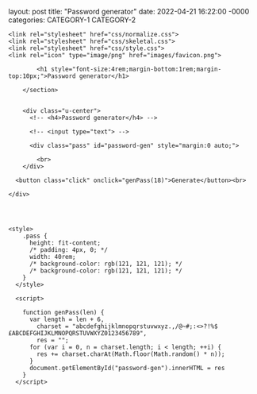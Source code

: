 layout: post
title: "Password generator"
date: 2022-04-21 16:22:00 -0000
categories: CATEGORY-1 CATEGORY-2


<!DOCTYPE html>
<html lang="en">

<head>
    <meta charset="utf-8">
    <title>Mitch Pearce</title>
    <meta name="description" content="">
    <meta name="author" content="Mitch Pearce">
    <meta name="viewport" content="width=device-width, initial-scale=1">

    <link rel="stylesheet" href="css/normalize.css">
    <link rel="stylesheet" href="css/skeletal.css">
    <link rel="stylesheet" href="css/style.css">
    <link rel="icon" type="image/png" href="images/favicon.png">
</head>



<body class="code-snippets-visible">
    <div class="container">
        <!-- HERO -->
        <section class="u-center" id="about">

            <h1 style="font-size:4rem;margin-bottom:1rem;margin-top:10px;">Password generator</h1>

        </section>


        <div class="u-center">
          <!-- <h4>Password generator</h4> -->
          
          <!-- <input type="text"> -->

          <div class="pass" id="password-gen" style="margin:0 auto;">

            <br>
        </div>

      <button class="click" onclick="genPass(18)">Generate</button><br>

    </div>




    <style>
        .pass {
          height: fit-content;
          /* padding: 4px, 0; */
          width: 40rem;
          /* background-color: rgb(121, 121, 121); */
          /* background-color: rgb(121, 121, 121); */
        }
      </style>

      <script>
  
        function genPass(len) {
          var length = len + 6,
            charset = "abcdefghijklmnopqrstuvwxyz.,/@~#;:<>?!%$£ABCDEFGHIJKLMNOPQRSTUVWXYZ0123456789",
            res = "";
          for (var i = 0, n = charset.length; i < length; ++i) {
            res += charset.charAt(Math.floor(Math.random() * n));
          }
          document.getElementById("password-gen").innerHTML = res
        }
      </script>


</body>

</html>